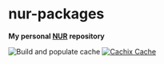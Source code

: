 # nur-packages

**My personal [NUR](https://github.com/nix-community/NUR) repository**

![Build and populate cache](https://github.com/Stupremee/nur-packages/workflows/Build%20and%20populate%20cache/badge.svg)
[![Cachix Cache](https://img.shields.io/badge/cachix-Stu-blue.svg)](https://stu.cachix.org)
